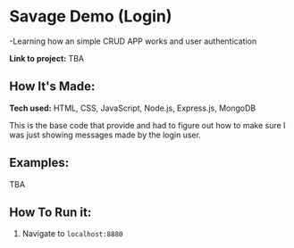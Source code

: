 # Savage Demo  (Login)
-Learning how an simple CRUD APP works and user authentication 

**Link to project:** TBA

## How It's Made:

**Tech used:** HTML, CSS, JavaScript, Node.js, Express.js, MongoDB

This is the base code that provide and had to figure out how to make sure I was just showing messages made by the login user. 

## Examples:
TBA

## How To Run it:

1. Navigate to `localhost:8880`

